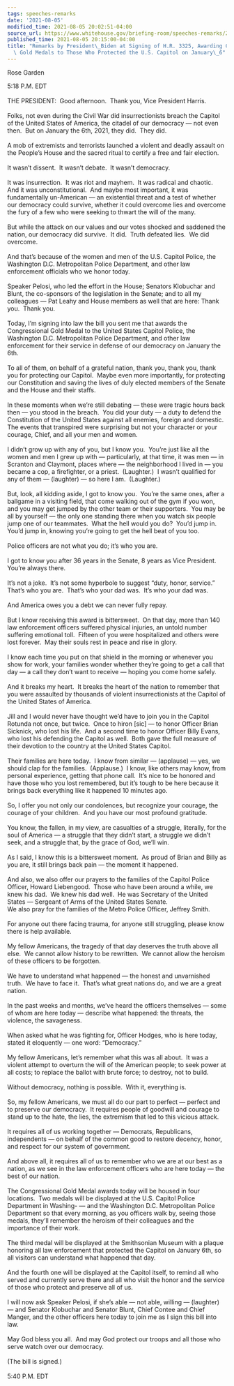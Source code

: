 ```yaml
---
tags: speeches-remarks
date: '2021-08-05'
modified_time: 2021-08-05 20:02:51-04:00
source_url: https://www.whitehouse.gov/briefing-room/speeches-remarks/2021/08/05/remarks-by-president-biden-at-signing-of-h-r-3325-awarding-congressional-gold-medals-to-those-who-protected-the-u-s-capitol-on-january-6/
published_time: 2021-08-05 20:15:00-04:00
title: "Remarks by President\_Biden at Signing of H.R. 3325, Awarding Congressional\
  \ Gold Medals to Those Who Protected the U.S. Capitol on January\_6"
---
```

 
Rose Garden

5:18 P.M. EDT  
   
THE PRESIDENT:  Good afternoon.  Thank you, Vice President Harris.   
   
Folks, not even during the Civil War did insurrectionists breach the
Capitol of the United States of America, the citadel of our democracy —
not even then.  But on January the 6th, 2021, they did.  They did.   
   
A mob of extremists and terrorists launched a violent and deadly assault
on the People’s House and the sacred ritual to certify a free and fair
election.   
   
It wasn’t dissent.  It wasn’t debate.  It wasn’t democracy.  
   
It was insurrection.  It was riot and mayhem.  It was radical and
chaotic.  And it was unconstitutional.  And maybe most important, it was
fundamentally un-American — an existential threat and a test of whether
our democracy could survive, whether it could overcome lies and overcome
the fury of a few who were seeking to thwart the will of the many.  
   
But while the attack on our values and our votes shocked and saddened
the nation, our democracy did survive.  It did.  Truth defeated lies. 
We did overcome.  
   
And that’s because of the women and men of the U.S. Capitol Police, the
Washington D.C. Metropolitan Police Department, and other law
enforcement officials who we honor today.  
   
Speaker Pelosi, who led the effort in the House; Senators Klobuchar and
Blunt, the co-sponsors of the legislation in the Senate; and to all my
colleagues — Pat Leahy and House members as well that are here: Thank
you.  Thank you.    
   
Today, I’m signing into law the bill you sent me that awards the
Congressional Gold Medal to the United States Capitol Police, the
Washington D.C. Metropolitan Police Department, and other law
enforcement for their service in defense of our democracy on January the
6th.  
   
To all of them, on behalf of a grateful nation, thank you, thank you,
thank you for protecting our Capitol.  Maybe even more importantly, for
protecting our Constitution and saving the lives of duly elected members
of the Senate and the House and their staffs.    
   
In these moments when we’re still debating — these were tragic hours
back then — you stood in the breach.  You did your duty — a duty to
defend the Constitution of the United States against all enemies,
foreign and domestic.  The events that transpired were surprising but
not your character or your courage, Chief, and all your men and
women.   
   
I didn’t grow up with any of you, but I know you.  You’re just like all
the women and men I grew up with — particularly, at that time, it was
men — in Scranton and Claymont, places where — the neighborhood I lived
in — you became a cop, a firefighter, or a priest.  (Laughter.)  I
wasn’t qualified for any of them — (laughter) — so here I am. 
(Laughter.)  
   
But, look, all kidding aside, I got to know you.  You’re the same ones,
after a ballgame in a visiting field, that come walking out of the gym
if you won, and you may get jumped by the other team or their
supporters.  You may be all by yourself — the only one standing there
when you watch six people jump one of our teammates.  What the hell
would you do?  You’d jump in.  You’d jump in, knowing you’re going to
get the hell beat of you too.   
   
Police officers are not what you do; it’s who you are.   
   
I got to know you after 36 years in the Senate, 8 years as Vice
President.  You’re always there.  
   
It’s not a joke.  It’s not some hyperbole to suggest “duty, honor,
service.”  That’s who you are.  That’s who your dad was.  It’s who your
dad was.   
   
And America owes you a debt we can never fully repay.  
   
But I know receiving this award is bittersweet.  On that day, more than
140 law enforcement officers suffered physical injuries, an untold
number suffering emotional toll.  Fifteen of you were hospitalized and
others were lost forever.  May their souls rest in peace and rise in
glory.  
   
I know each time you put on that shield in the morning or whenever you
show for work, your families wonder whether they’re going to get a call
that day — a call they don’t want to receive — hoping you come home
safely.   
   
And it breaks my heart.  It breaks the heart of the nation to remember
that you were assaulted by thousands of violent insurrectionists at the
Capitol of the United States of America.  
   
Jill and I would never have thought we’d have to join you in the Capitol
Rotunda not once, but twice.  Once to hiron \[sic\] — to honor Officer
Brian Sicknick, who lost his life.  And a second time to honor Officer
Billy Evans, who lost his defending the Capitol as well.  Both gave the
full measure of their devotion to the country at the United States
Capitol.  
   
Their families are here today.  I know from similar — (applause) — yes,
we should clap for the families.  (Applause.)  I know, like others may
know, from personal experience, getting that phone call.  It’s nice to
be honored and have those who you lost remembered, but it’s tough to be
here because it brings back everything like it happened 10 minutes
ago.  
   
So, I offer you not only our condolences, but recognize your courage,
the courage of your children.  And you have our most profound
gratitude.  
   
You know, the fallen, in my view, are casualties of a struggle,
literally, for the soul of America — a struggle that they didn’t start,
a struggle we didn’t seek, and a struggle that, by the grace of God,
we’ll win.  
   
As I said, I know this is a bittersweet moment.  As proud of Brian and
Billy as you are, it still brings back pain — the moment it happened.  
   
And also, we also offer our prayers to the families of the Capitol
Police Officer, Howard Liebengood.  Those who have been around a while,
we knew his dad.  We knew his dad well.  He was Secretary of the United
States — Sergeant of Arms of the United States Senate.  
We also pray for the families of the Metro Police Officer, Jeffrey
Smith.   
   
For anyone out there facing trauma, for anyone still struggling, please
know there is help available.  
   
My fellow Americans, the tragedy of that day deserves the truth above
all else.  We cannot allow history to be rewritten.  We cannot allow the
heroism of these officers to be forgotten.  
   
We have to understand what happened — the honest and unvarnished truth. 
We have to face it.  That’s what great nations do, and we are a great
nation.  
   
In the past weeks and months, we’ve heard the officers themselves — some
of whom are here today — describe what happened: the threats, the
violence, the savageness.  
   
When asked what he was fighting for, Officer Hodges, who is here today,
stated it eloquently — one word: “Democracy.”  
   
My fellow Americans, let’s remember what this was all about.  It was a
violent attempt to overturn the will of the American people; to seek
power at all costs; to replace the ballot with brute force; to destroy,
not to build.  
   
Without democracy, nothing is possible.  With it, everything is.  
   
So, my fellow Americans, we must all do our part to perfect — perfect
and to preserve our democracy.  It requires people of goodwill and
courage to stand up to the hate, the lies, the extremism that led to
this vicious attack.  
   
It requires all of us working together — Democrats, Republicans,
independents — on behalf of the common good to restore decency, honor,
and respect for our system of government.  
   
And above all, it requires all of us to remember who we are at our best
as a nation, as we see in the law enforcement officers who are here
today — the best of our nation.  
   
The Congressional Gold Medal awards today will be housed in four
locations.  Two medals will be displayed at the U.S. Capitol Police
Department in Washing- — and the Washington D.C. Metropolitan Police
Department so that every morning, as you officers walk by, seeing those
medals, they’ll remember the heroism of their colleagues and the
importance of their work.  
   
The third medal will be displayed at the Smithsonian Museum with a
plaque honoring all law enforcement that protected the Capitol on
January 6th, so all visitors can understand what happened that day.  
   
And the fourth one will be displayed at the Capitol itself, to remind
all who served and currently serve there and all who visit the honor and
the service of those who protect and preserve all of us.  
   
I will now ask Speaker Pelosi, if she’s able — not able, willing —
(laughter) — and Senator Klobuchar and Senator Blunt, Chief Contee and
Chief Manger, and the other officers here today to join me as I sign
this bill into law.  
   
May God bless you all.  And may God protect our troops and all those who
serve watch over our democracy.  
   
(The bill is signed.)  
                              
5:40 P.M. EDT
